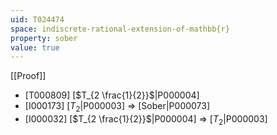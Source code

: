 ```yaml
---
uid: T024474
space: indiscrete-rational-extension-of-mathbb{r}
property: sober
value: true
---
```

[[Proof]]

* [T000809] [$T_{2 \frac{1}{2}}$|P000004]
* [I000173] [$T_2$|P000003] => [Sober|P000073]
* [I000032] [$T_{2 \frac{1}{2}}$|P000004] => [$T_2$|P000003]

